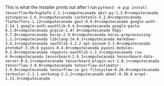 This is what the installer prints out after I run `python3 -m pip install tensorflow`
`MarkupSafe-2.1.1+computecanada absl-py-1.3.0+computecanada astunparse-1.6.3+computecanada cachetools-5.2.0+computecanada flatbuffers-1.12+computecanada gast-0.4.0+computecanada google-auth-2.14.1 google-auth-oauthlib-0.4.6+computecanada google-pasta-0.2.0+computecanada grpcio-1.47.0+computecanada h5py-3.7.0+computecanada keras-2.9.0+computecanada keras-preprocessing-1.1.2+computecanada libclang-14.0.1+computecanada markdown-3.4.1+computecanada oauthlib-3.2.2 opt-einsum-3.3.0+computecanada protobuf-3.19.6 pyasn1-0.4.8+computecanada pyasn1-modules-0.2.8+computecanada requests-oauthlib-1.3.1+computecanada rsa-4.9+computecanada tensorboard-2.9.1+computecanada tensorboard-data-server-0.6.1+computecanada tensorboard-plugin-wit-1.8.1+computecanada tensorflow-2.9.0+computecanada tensorflow-estimator-2.9.0+computecanada tensorflow-io-gcs-filesystem-0.26.0+computecanada termcolor-2.1.1 werkzeug-2.2.2+computecanada wheel-0.38.4 wrapt-1.13.3+computecanada`

